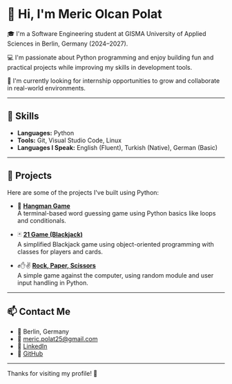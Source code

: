 # 👋 Hi, I'm Meric Olcan Polat

🎓 I'm a Software Engineering student at GISMA University of Applied Sciences in Berlin, Germany (2024–2027).

💻 I'm passionate about Python programming and enjoy building fun and practical projects while improving my skills in development tools.

🌱 I'm currently looking for internship opportunities to grow and collaborate in real-world environments.

---

## 🔧 Skills

- **Languages:** Python  
- **Tools:** Git, Visual Studio Code, Linux  
- **Languages I Speak:** English (Fluent), Turkish (Native), German (Basic)

---

## 🧠 Projects

Here are some of the projects I've built using Python:

- 🎯 [**Hangman Game**](https://github.com/Meric-25/Hangmen/blob/main/Hangman.py)  
  A terminal-based word guessing game using Python basics like loops and conditionals.

- 🃏 [**21 Game (Blackjack)**](https://github.com/Meric-25)  
  A simplified Blackjack game using object-oriented programming with classes for players and cards.

- ✊✋✌️ [**Rock, Paper, Scissors**](https://github.com/Meric-25)  
  A simple game against the computer, using random module and user input handling in Python.

---

## 📫 Contact Me

- 📍 Berlin, Germany  
- 📧 meric.polat25@gmail.com  
- 🔗 [LinkedIn](https://www.linkedin.com/in/meric-olcan-polat](https://www.linkedin.com/in/meric-olcan-polat-7543a8348/)) 
- 🐙 [GitHub](https://github.com/Meric-25)

---

Thanks for visiting my profile! 🚀  
